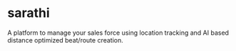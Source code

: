 # sarathi

A platform to manage your sales force using location tracking and AI based distance optimized beat/route creation.
